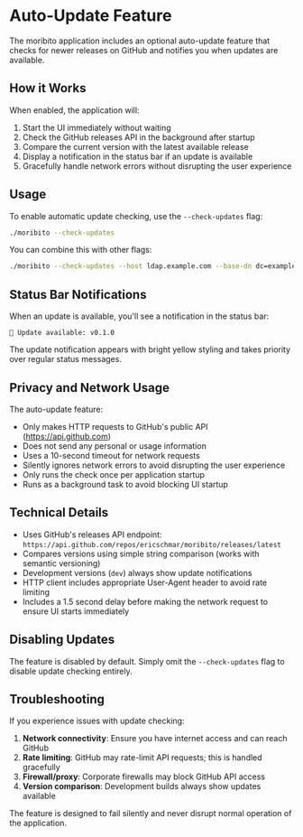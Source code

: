 # Auto-Update Feature

The moribito application includes an optional auto-update feature that checks for newer releases on GitHub and notifies you when updates are available.

## How it Works

When enabled, the application will:

1. Start the UI immediately without waiting
2. Check the GitHub releases API in the background after startup
3. Compare the current version with the latest available release
4. Display a notification in the status bar if an update is available
5. Gracefully handle network errors without disrupting the user experience

## Usage

To enable automatic update checking, use the `--check-updates` flag:

```bash
./moribito --check-updates
```

You can combine this with other flags:

```bash
./moribito --check-updates --host ldap.example.com --base-dn dc=example,dc=com
```

## Status Bar Notifications

When an update is available, you'll see a notification in the status bar:

```
🔄 Update available: v0.1.0
```

The update notification appears with bright yellow styling and takes priority over regular status messages.

## Privacy and Network Usage

The auto-update feature:

- Only makes HTTP requests to GitHub's public API (https://api.github.com)
- Does not send any personal or usage information
- Uses a 10-second timeout for network requests
- Silently ignores network errors to avoid disrupting the user experience
- Only runs the check once per application startup
- Runs as a background task to avoid blocking UI startup

## Technical Details

- Uses GitHub's releases API endpoint: `https://api.github.com/repos/ericschmar/moribito/releases/latest`
- Compares versions using simple string comparison (works with semantic versioning)
- Development versions (`dev`) always show update notifications
- HTTP client includes appropriate User-Agent header to avoid rate limiting
- Includes a 1.5 second delay before making the network request to ensure UI starts immediately

## Disabling Updates

The feature is disabled by default. Simply omit the `--check-updates` flag to disable update checking entirely.

## Troubleshooting

If you experience issues with update checking:

1. **Network connectivity**: Ensure you have internet access and can reach GitHub
2. **Rate limiting**: GitHub may rate-limit API requests; this is handled gracefully
3. **Firewall/proxy**: Corporate firewalls may block GitHub API access
4. **Version comparison**: Development builds always show updates available

The feature is designed to fail silently and never disrupt normal operation of the application.